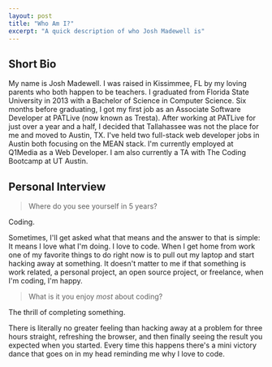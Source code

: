 ```yaml
---
layout: post
title: "Who Am I?"
excerpt: "A quick description of who Josh Madewell is"
---
```


## Short Bio
My name is Josh Madewell. I was raised in Kissimmee, FL by my loving parents who both happen to be teachers. I graduated from Florida State University in 2013 with a Bachelor of Science in Computer Science. Six months before graduating, I got my first job as an Associate Software Developer at PATLive (now known as Tresta). After working at PATLive for just over a year and a half, I decided that Tallahassee was not the place for me and moved to Austin, TX. I've held two full-stack web developer jobs in Austin both focusing on the MEAN stack. I'm currently employed at Q1Media as a Web Developer. I am also currently a TA with The Coding Bootcamp at UT Austin.

## Personal Interview
> Where do you see yourself in 5 years?

Coding.

Sometimes, I'll get asked what that means and the answer to that is simple: It means I love what I'm doing. I love to code. When I get home from work one of my favorite things to do right now is to pull out my laptop and start hacking away at something. It doesn't matter to me if that something is work related, a personal project, an open source project, or freelance, when I'm coding, I'm happy.

> What is it you enjoy *most* about coding?

The thrill of completing something.

There is literally no greater feeling than hacking away at a problem for three hours straight, refreshing the browser, and then finally seeing the result you expected when you started. Every time this happens there's a mini victory dance that goes on in my head reminding me why I love to code.